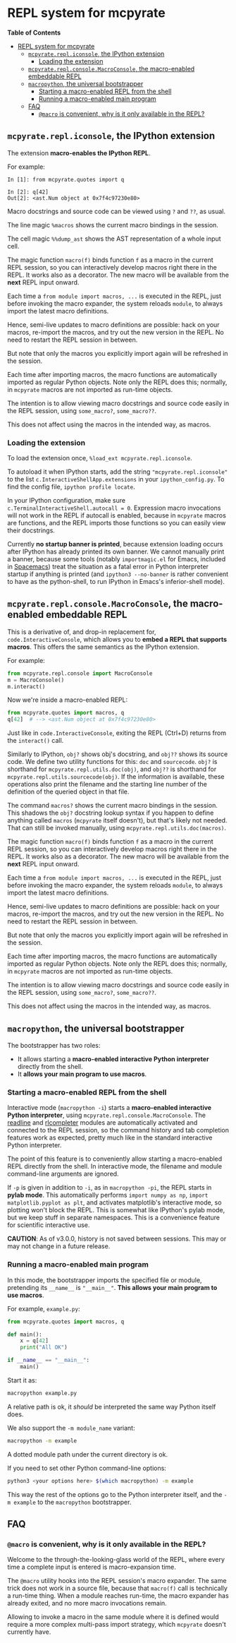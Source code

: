 # REPL system for mcpyrate

<!-- markdown-toc start - Don't edit this section. Run M-x markdown-toc-refresh-toc -->
**Table of Contents**

- [REPL system for mcpyrate](#repl-system-for-mcpyrate)
    - [`mcpyrate.repl.iconsole`, the IPython extension](#mcpyraterepliconsole-the-ipython-extension)
        - [Loading the extension](#loading-the-extension)
    - [`mcpyrate.repl.console.MacroConsole`, the macro-enabled embeddable REPL](#mcpyratereplconsolemacroconsole-the-macro-enabled-embeddable-repl)
    - [`macropython`, the universal bootstrapper](#macropython-the-universal-bootstrapper)
        - [Starting a macro-enabled REPL from the shell](#starting-a-macro-enabled-repl-from-the-shell)
        - [Running a macro-enabled main program](#running-a-macro-enabled-main-program)
    - [FAQ](#faq)
        - [`@macro` is convenient, why is it only available in the REPL?](#macro-is-convenient-why-is-it-only-available-in-the-repl)

<!-- markdown-toc end -->


## `mcpyrate.repl.iconsole`, the IPython extension

The extension **macro-enables the IPython REPL**.

For example:

```ipython
In [1]: from mcpyrate.quotes import q

In [2]: q[42]
Out[2]: <ast.Num object at 0x7f4c97230e80>
```

Macro docstrings and source code can be viewed using ``?`` and ``??``, as usual.

The line magic `%macros` shows the current macro bindings in the session.

The cell magic `%%dump_ast` shows the AST representation of a whole input cell.

The magic function `macro(f)` binds function `f` as a macro in the current REPL session, so you can interactively develop macros right there in the REPL. It works also as a decorator. The new macro will be available from the **next** REPL input onward.

Each time a ``from module import macros, ...`` is executed in the REPL, just before invoking the macro expander, the system reloads ``module``, to always import the latest macro definitions.

Hence, semi-live updates to macro definitions are possible: hack on your macros, re-import the macros, and try out the new version in the REPL. No need to restart the REPL session in between.

But note that only the macros you explicitly import again will be refreshed in the session.

Each time after importing macros, the macro functions are automatically imported as regular Python objects. Note only the REPL does this; normally, in `mcpyrate` macros are not imported as run-time objects.

The intention is to allow viewing macro docstrings and source code easily in the REPL session, using ``some_macro?``, ``some_macro??``.

This does not affect using the macros in the intended way, as macros.


### Loading the extension

To load the extension once, ``%load_ext mcpyrate.repl.iconsole``.

To autoload it when IPython starts, add the string ``"mcpyrate.repl.iconsole"`` to the list ``c.InteractiveShellApp.extensions`` in your ``ipython_config.py``. To find the config file, ``ipython profile locate``.

In your IPython configuration, make sure `c.TerminalInteractiveShell.autocall = 0`. Expression macro invocations will not work in the REPL if autocall is enabled, because in `mcpyrate` macros are functions, and the REPL imports those functions so you can easily view their docstrings.

Currently **no startup banner is printed**, because extension loading occurs after IPython has already printed its own banner. We cannot manually print a banner, because some tools (notably ``importmagic.el`` for Emacs, included in [Spacemacs](http://spacemacs.org/)) treat the situation as a fatal error in Python interpreter startup if anything is printed (and ``ipython3 --no-banner`` is rather convenient to have as the python-shell, to run IPython in Emacs's inferior-shell mode).


## `mcpyrate.repl.console.MacroConsole`, the macro-enabled embeddable REPL

This is a derivative of, and drop-in replacement for, ``code.InteractiveConsole``, which allows you to **embed a REPL that supports macros**. This offers the same semantics as the IPython extension.

For example:

```python
from mcpyrate.repl.console import MacroConsole
m = MacroConsole()
m.interact()
```

Now we're inside a macro-enabled REPL:

```python
from mcpyrate.quotes import macros, q
q[42]  # --> <ast.Num object at 0x7f4c97230e80>
```

Just like in `code.InteractiveConsole`, exiting the REPL (Ctrl+D) returns from the `interact()` call.

Similarly to IPython, `obj?` shows obj's docstring, and `obj??` shows its source code. We define two utility functions for this: `doc` and `sourcecode`. ``obj?`` is shorthand for ``mcpyrate.repl.utils.doc(obj)``, and ``obj??`` is shorthand for ``mcpyrate.repl.utils.sourcecode(obj)``. If the information is available, these operations also print the filename and the starting line number of the definition of the queried object in that file.

The command `macros?` shows the current macro bindings in the session. This shadows the `obj?` docstring lookup syntax if you happen to define anything called `macros` (`mcpyrate` itself doesn't), but that's likely not needed. That can still be invoked manually, using `mcpyrate.repl.utils.doc(macros)`.

The magic function `macro(f)` binds function `f` as a macro in the current REPL session, so you can interactively develop macros right there in the REPL. It works also as a decorator. The new macro will be available from the **next** REPL input onward.

Each time a ``from module import macros, ...`` is executed in the REPL, just before invoking the macro expander, the system reloads ``module``, to always import the latest macro definitions.

Hence, semi-live updates to macro definitions are possible: hack on your macros, re-import the macros, and try out the new version in the REPL. No need to restart the REPL session in between.

But note that only the macros you explicitly import again will be refreshed in the session.

Each time after importing macros, the macro functions are automatically imported
as regular Python objects. Note only the REPL does this; normally, in `mcpyrate`
macros are not imported as run-time objects.

The intention is to allow viewing macro docstrings and source code easily in the
REPL session, using ``some_macro?``, ``some_macro??``.

This does not affect using the macros in the intended way, as macros.


## `macropython`, the universal bootstrapper

The bootstrapper has two roles:

 - It allows starting a **macro-enabled interactive Python interpreter** directly from the shell.
 - It **allows your main program to use macros**.


### Starting a macro-enabled REPL from the shell

Interactive mode (`macropython -i`) starts a **macro-enabled interactive Python interpreter**, using `mcpyrate.repl.console.MacroConsole`. The [readline](https://docs.python.org/3/library/readline.html) and [rlcompleter](https://docs.python.org/3/library/rlcompleter.html) modules are automatically activated and connected to the REPL session, so the command history and tab completion features work as expected, pretty much like in the standard interactive Python interpreter.

The point of this feature is to conveniently allow starting a macro-enabled REPL directly from the shell. In interactive mode, the filename and module command-line arguments are ignored.

If `-p` is given in addition to `-i`, as in `macropython -pi`, the REPL starts in **pylab mode**. This automatically performs `import numpy as np`, `import matplotlib.pyplot as plt`, and activates matplotlib's interactive mode, so plotting won't block the REPL. This is somewhat like IPython's pylab mode, but we keep stuff in separate namespaces. This is a convenience feature for scientific interactive use.

**CAUTION**: As of v3.0.0, history is not saved between sessions. This may or may not change in a future release.


### Running a macro-enabled main program

In this mode, the bootstrapper imports the specified file or module, pretending its ``__name__`` is ``"__main__"``. **This allows your main program to use macros**.

For example, ``example.py``:

```python
from mcpyrate.quotes import macros, q

def main():
    x = q[42]
    print("All OK")

if __name__ == "__main__":
    main()
```

Start it as:

```bash
macropython example.py
```

A relative path is ok, it *should* be interpreted the same way Python itself does.

We also support the ``-m module_name`` variant:

```bash
macropython -m example
```

A dotted module path under the current directory is ok.

If you need to set other Python command-line options:

```bash
python3 <your options here> $(which macropython) -m example
```

This way the rest of the options go to the Python interpreter itself, and the ``-m example`` to the ``macropython`` bootstrapper.


## FAQ

### `@macro` is convenient, why is it only available in the REPL?

Welcome to the through-the-looking-glass world of the REPL, where every time a complete input is entered is macro-expansion time.

The `@macro` utility hooks into the REPL session's macro expander. The same trick does not work in a source file, because that `macro(f)` call is technically a run-time thing. When a module reaches run-time, the macro expander has already exited, and no more macro invocations remain.

Allowing to invoke a macro in the same module where it is defined would require a more complex multi-pass import strategy, which `mcpyrate` doesn't currently have.
